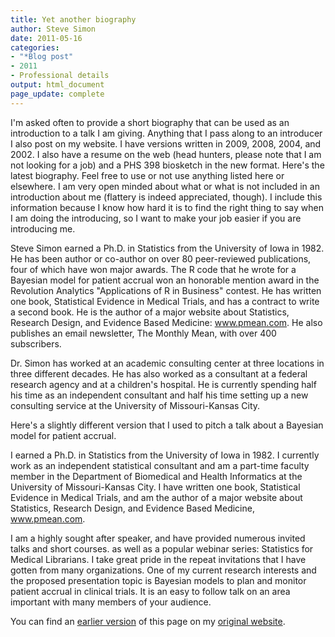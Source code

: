 ```yaml
---
title: Yet another biography
author: Steve Simon
date: 2011-05-16
categories:
- "*Blog post"
- 2011
- Professional details
output: html_document
page_update: complete
---
```


I'm asked often to provide a short biography that can be used as an introduction to a talk I am giving. Anything that I pass along to an introducer I also post on my website. I have versions written in 2009, 2008, 2004, and 2002. I also have a resume on the web (head hunters, please note that I am not looking for a job) and a PHS 398 biosketch in the new format. Here's the latest biography. Feel free to use or not use anything listed here or elsewhere. I am very open minded about what or what is not included in an introduction about me (flattery is indeed appreciated, though). I include this information because I know how hard it is to find the right thing to say when I am doing the introducing, so I want to make your job easier if you are introducing me.

<!---More--->

Steve Simon earned a Ph.D. in Statistics from the University of Iowa in 1982. He has been author or co-author on over 80 peer-reviewed publications, four of which have won major awards. The R code that he wrote for a Bayesian model for patient accrual won an honorable mention award in the Revolution Analytics "Applications of R in Business" contest. He has written one book, Statistical Evidence in Medical Trials, and has a contract to write a second book. He is the author of a major website about Statistics, Research Design, and Evidence Based Medicine: www.pmean.com. He also publishes an email newsletter, The Monthly Mean, with over 400 subscribers.

Dr. Simon has worked at an academic consulting center at three locations in three different decades. He has also worked as a consultant at a federal research agency and at a children's hospital. He is currently spending half his time as an independent consultant and half his time setting up a new consulting service at the University of Missouri-Kansas City.

Here's a slightly different version that I used to pitch a talk about a Bayesian model for patient accrual.

I earned a Ph.D. in Statistics from the University of Iowa in 1982. I currently work as an independent statistical consultant and am a part-time faculty member in the Department of Biomedical and Health Informatics at the University of Missouri-Kansas City. I have written one book, Statistical Evidence in Medical Trials, and am the author of a major website about Statistics, Research Design, and Evidence Based Medicine, www.pmean.com.

I am a highly sought after speaker, and have provided numerous invited talks and short courses. as well as a popular webinar series: Statistics for Medical Librarians. I take great pride in the repeat invitations that I have gotten from many organizations. One of my current research interests and the proposed presentation topic is Bayesian models to plan and monitor patient accrual in clinical trials. It is an easy to follow talk on an area important with many members of your audience.

You can find an [earlier version][sim1] of this page on my [original website][sim2].

[sim1]: http://www.pmean.com/11/ShortBio.html
[sim2]: http://www.pmean.com/original_site.html 
